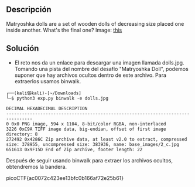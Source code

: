 ## Descripción
Matryoshka dolls are a set of wooden dolls of decreasing size placed one inside another. What's the final one? Image: [this](https://mercury.picoctf.net/static/f6cc2560a70b1ea811c151accba5390f/dolls.jpg)

## Solución
- El reto nos da un enlace para descargar una imagen llamada dolls.jpg. Tomando una pista del nombre del desafío "Matryoshka Doll", podemos suponer que hay archivos ocultos dentro de este archivo. Para extraerlos usamos binwalk.
```  
┌──(kali㉿kali)-[~/Downloads]
└─$ python3 exp.py binwalk -e dolls.jpg

DECIMAL HEXADECIMAL DESCRIPTION  
--------------------------------------------------------------------------------  
0 0x0 PNG image, 594 x 1104, 8-bit/color RGBA, non-interlaced  
3226 0xC9A TIFF image data, big-endian, offset of first image directory: 8  
272492 0x4286C Zip archive data, at least v2.0 to extract, compressed size: 378955, uncompressed size: 383936, name: base_images/2_c.jpg  
651613 0x9F15D End of Zip archive, footer length: 22  
```

Después de seguir usando binwalk para extraer los archivos ocultos, obtendremos la bandera.

picoCTF{ac0072c423ee13bfc0b166af72e25b61}